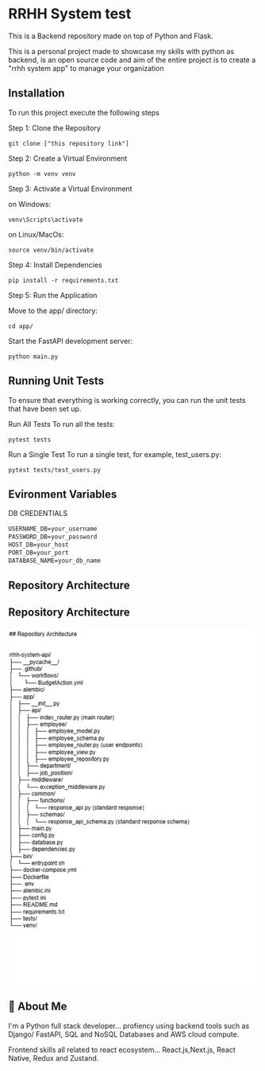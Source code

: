 
# RRHH System test

This is a Backend repository made on top of Python and Flask. 

This is a personal project made to showcase my skills with python as backend, is an open source code and  aim of the entire project is to create a "rrhh system app" to manage your organization



## Installation

To run this project execute the following steps

Step 1: Clone the Repository

    git clone ["this repository link"]

Step 2: Create a Virtual Environment

    python -m venv venv

Step 3: Activate a Virtual Environment

on Windows:

    venv\Scripts\activate

on Linux/MacOs:

    source venv/bin/activate

Step 4: Install Dependencies

    pip install -r requirements.txt

Step 5: Run the Application

Move to the app/ directory:
    
    cd app/

Start the FastAPI development server:

    python main.py
    
    
## Running Unit Tests

To ensure that everything is working correctly, you can run the unit tests that have been set up.

Run All Tests
To run all the tests:

    pytest tests

Run a Single Test
To run a single test, for example, test_users.py:

    pytest tests/test_users.py


## Evironment Variables

DB CREDENTIALS

    USERNAME_DB=your_username
    PASSWORD_DB=your_password
    HOST_DB=your_host
    PORT_DB=your_port
    DATABASE_NAME=your_db_name


## Repository Architecture

## Repository Architecture

![Repository Architecture](./docs/images/rrhh_system_api_architecture.drawio.png)



## 🚀 About Me
I'm a Python full stack developer... profiency using backend tools such as Django/ FastAPI, SQL and NoSQL Databases and AWS cloud compute.

Frontend skills all related to react ecosystem... React.js,Next.js, React Native, Redux and Zustand. 
